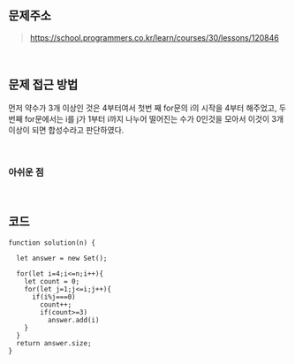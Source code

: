 ## 문제주소

> https://school.programmers.co.kr/learn/courses/30/lessons/120846

</br>

## 문제 접근 방법

먼저 약수가 3개 이상인 것은 4부터여서 첫번 째 for문의 i의 시작을 4부터 해주었고, 두번째 for문에서는 i를 j가 1부터 i까지 나누어 떨어진는 수가 0인것을 모아서 이것이 3개이상이 되면 합성수라고 판단하였다.

</br>

### 아쉬운 점

</br>

## 코드

```
function solution(n) {

  let answer = new Set();

  for(let i=4;i<=n;i++){
    let count = 0;
    for(let j=1;j<=i;j++){
      if(i%j===0)
        count++;
        if(count>=3)
          answer.add(i)
    }
  }
  return answer.size;
}
```
